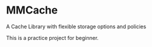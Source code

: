 # MMCache
A Cache Library with flexible storage options and policies

This is a practice project for beginner.
